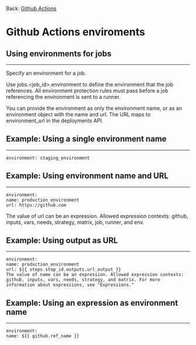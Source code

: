 Back: [Github Actions](./gha.md)

# Github Actions enviroments

## Using environments for jobs

---

Specify an environment for a job.

Use jobs.<job_id>.environment to define the environment that the job references. All environment protection rules must pass before a job referencing the environment is sent to a runner.

You can provide the environment as only the environment name, or as an environment object with the name and url. The URL maps to environment_url in the deployments API.

## Example: Using a single environment name

---

```
environment: staging_environment
```

## Example: Using environment name and URL

---

```
environment:
name: production_environment
url: https://github.com

```

The value of url can be an expression. Allowed expression contexts: github, inputs, vars, needs, strategy, matrix, job, runner, and env.

## Example: Using output as URL

---

```
environment:
name: production_environment
url: ${{ steps.step_id.outputs.url_output }}
The value of name can be an expression. Allowed expression contexts: github, inputs, vars, needs, strategy, and matrix. For more information about expressions, see "Expressions."
```

## Example: Using an expression as environment name

---

```
environment:
name: ${{ github.ref_name }}
```

